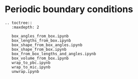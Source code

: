# Periodic boundary conditions

```{eval-rst}
.. toctree::
   :maxdepth: 2

   box_angles_from_box.ipynb
   box_lengths_from_box.ipynb
   box_shape_from_box_angles.ipynb
   box_shape_from_box.ipynb
   box_from_box_lengths_and_angles.ipynb
   box_volume_from_box.ipynb
   wrap_to_pbc.ipynb
   wrap_to_mic.ipynb
   unwrap.ipynb
```
